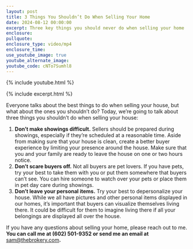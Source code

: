 ```yaml
---
layout: post
title: 3 Things You Shouldn’t Do When Selling Your Home
date: 2024-08-12 00:00:00
excerpt: Three key things you should never do when selling your home
enclosure:
pullquote:
enclosure_type: video/mp4
enclosure_time:
use_youtube_image: true
youtube_alternate_image:
youtube_code: cNTo7Sumhl8
---
```

{% include youtube.html %}

{% include excerpt.html %}

Everyone talks about the best things to do when selling your house, but what about the ones you shouldn’t do? Today, we’re going to talk about three things you shouldn’t do when selling your house:

1. **Don’t make showings difficult.** Sellers should be prepared during showings, especially if they’re scheduled at a reasonable time. Aside from making sure that your house is clean, create a better buyer experience by limiting your presence around the house. Make sure that you and your family are ready to leave the house on one or two hours notice.
2. **Don’t scare buyers off.** Not all buyers are pet lovers. If you have pets, try your best to take them with you or put them somewhere that buyers can’t see. You can hire someone to watch over your pets or place them in pet day care during showings.
3. **Don’t leave your personal items.** Try your best to depersonalize your house. While we all have pictures and other personal items displayed in our homes, it’s important that buyers can visualize themselves living there. It could be difficult for them to imagine living there if all your belongings are displayed all over the house.

If you have any questions about selling your home, please reach out to me. **You can call me at (602) 501-9352 or send me an email at** [sam@thebrokery.com](mailto:sam@thebrokery.com)**.**

<br>